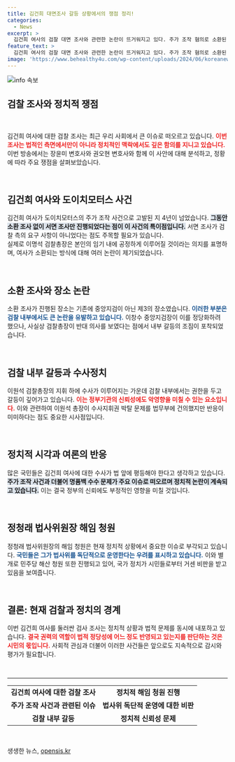 ```yaml
---
title: 김건희 대면조사 갈등 상황에서의 쟁점 정리!
categories:
  - News
excerpt: >
  김건희 여사의 검찰 대면 조사와 관련한 논란이 뜨거워지고 있다. 주가 조작 혐의로 소환된 여사의 조사 방식과 장소, 검찰의 내부 갈등까지 얽히며 새로운 정치적 국면을 예고한다. 이 사건을 통해 드러나는 법의 원칙과 공정성에 대한 의문들을 조명한다.
feature_text: >
  김건희 여사의 검찰 대면 조사와 관련한 논란이 뜨거워지고 있다. 주가 조작 혐의로 소환된 여사의 조사 방식과 장소, 검찰의 내부 갈등까지 얽히며 새로운 정치적 국면을 예고한다. 이 사건을 통해 드러나는 법의 원칙과 공정성에 대한 의문들을 조명한다.
image: 'https://www.behealthy4u.com/wp-content/uploads/2024/06/koreanews.jpg'
---
```


<p><img src="https://www.behealthy4u.com/wp-content/uploads/2024/06/koreanews.jpg" alt="info 속보" /></p>

<h2 data-ke-size="size26">검찰 조사와 정치적 쟁점</h2>

<p data-ke-size="size16">&nbsp;</p>

<p>김건희 여사에 대한 검찰 조사는 최근 우리 사회에서 큰 이슈로 떠오르고 있습니다. <b><span style="color: #ee2323;">이번 조사는 법적인 측면에서만이 아니라 정치적인 맥락에서도 깊은 함의를 지니고 있습니다.</span></b> 이번 방송에서는 장윤미 변호사와 권오현 변호사와 함께 이 사안에 대해 분석하고, 정황에 따라 주요 쟁점을 살펴보았습니다. </p>

<p data-ke-size="size16">&nbsp;</p>

<h2 data-ke-size="size26">김건희 여사와 도이치모터스 사건</h2>

<p data-ke-size="size16">김건희 여사가 도이치모터스의 주가 조작 사건으로 고발된 지 4년이 넘었습니다. <b><span style="background-color: #21538527;">그동안 소환 조사 없이 서면 조사만 진행되었다는 점이 이 사건의 특이점입니다.</span></b> 서면 조사가 검찰 측의 요구 사항이 아니었다는 점도 주목할 필요가 있습니다. 
<br>
실제로 이명석 검찰총장은 본인의 임기 내에 공정하게 이루어질 것이라는 의지를 표명하며, 여사가 소환되는 방식에 대해 여러 논란이 제기되었습니다.</p>

<p data-ke-size="size16">&nbsp;</p>

<h2 data-ke-size="size26">소환 조사와 장소 논란</h2>

<p data-ke-size="size16">소환 조사가 진행된 장소는 기존에 중앙지검이 아닌 제3의 장소였습니다. <b><span style="color: #1a5490;">이러한 부분은 검찰 내부에서도 큰 논란을 유발하고 있습니다.</span></b> 이창수 중앙지검장이 이를 정당화하려 했으나, 사실상 검찰총장이 반대 의사를 보였다는 점에서 내부 갈등의 조짐이 포착되었습니다.</p>

<p data-ke-size="size16">&nbsp;</p>

<h2 data-ke-size="size26">검찰 내부 갈등과 수사정치</h2>

<p data-ke-size="size16">이원석 검찰총장의 지휘 하에 수사가 이루어지는 가운데 검찰 내부에서는 권한을 두고 갈등이 깊어가고 있습니다. <b><span style="color: #ee2323;">이는 정부기관의 신뢰성에도 악영향을 미칠 수 있는 요소입니다.</span></b> 이와 관련하여 이원석 총장이 수사지휘권 박탈 문제를 법무부에 건의했지만 반응이 미미하다는 점도 중요한 시사점입니다.</p>

<p data-ke-size="size16">&nbsp;</p>

<h2 data-ke-size="size26">정치적 시각과 여론의 반응</h2>

<p data-ke-size="size16">많은 국민들은 김건희 여사에 대한 수사가 법 앞에 평등해야 한다고 생각하고 있습니다. <b><span style="background-color: #21538527;">주가 조작 사건과 더불어 명품백 수수 문제가 주요 이슈로 떠오르며 정치적 논란이 계속되고 있습니다.</span></b> 이는 결국 정부의 신뢰에도 부정적인 영향을 미칠 것입니다.</p>

<p data-ke-size="size16">&nbsp;</p>

<h2 data-ke-size="size26">정청래 법사위원장 해임 청원</h2>

<p data-ke-size="size16">정청래 법사위원장의 해임 청원은 현재 정치적 상황에서 중요한 이슈로 부각되고 있습니다. <b><span style="color: #1a5490;">국민들은 그가 법사위를 독단적으로 운영한다는 우려를 표시하고 있습니다.</span></b> 이와 별개로 민주당 해산 청원 또한 진행되고 있어, 국가 정치가 시민들로부터 거센 비판을 받고 있음을 보여줍니다.</p>

<p data-ke-size="size16">&nbsp;</p>

<h2 data-ke-size="size26">결론: 현재 검찰과 정치의 경계</h2>

<p data-ke-size="size16">이번 김건희 여사를 둘러싼 검사 조사는 정치적 상황과 법적 문제를 동시에 내포하고 있습니다. <b><span style="color: #ee2323;">결국 권력의 역할이 법적 정당성에 어느 정도 반영되고 있는지를 판단하는 것은 시민의 몫입니다.</span></b> 사회적 관심과 더불어 이러한 사건들은 앞으로도 지속적으로 감시와 평가가 필요합니다.</p>

<p data-ke-size="size16">&nbsp;</p>

<hr />

<table>
    <tr>
        <td style="text-align: center; height: 17px;"><b>김건희 여사에 대한 검찰 조사</b></td>
        <td style="text-align: center; height: 17px;"><b>정치적 해임 청원 진행</b></td>
    </tr>
    <tr>
        <td style="text-align: center; height: 17px;"><b>주가 조작 사건과 관련된 이슈</b></td>
        <td style="text-align: center; height: 17px;"><b>법사위 독단적 운영에 대한 비판</b></td>
    </tr>
    <tr>
        <td style="text-align: center; height: 17px;"><b>검찰 내부 갈등</b></td>
        <td style="text-align: center; height: 17px;"><b>정치적 신뢰성 문제</b></td>
    </tr>
</table>

<p data-ke-size="size16">&nbsp;</p>
생생한 뉴스, <a href="https://opensis.kr" rel="dofollow">opensis.kr</a>


